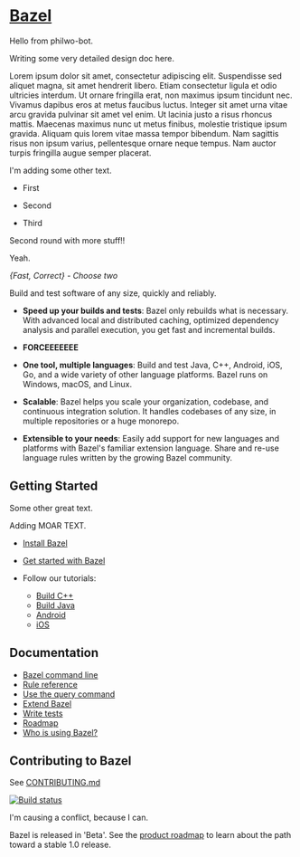 # [Bazel](https://bazel.build)

Hello from philwo-bot.

Writing some very detailed design doc here.

Lorem ipsum dolor sit amet, consectetur adipiscing elit. Suspendisse sed aliquet magna, sit amet hendrerit libero. Etiam consectetur ligula et odio ultricies interdum. Ut ornare fringilla erat, non maximus ipsum tincidunt nec. Vivamus dapibus eros at metus faucibus luctus. Integer sit amet urna vitae arcu gravida pulvinar sit amet vel enim. Ut lacinia justo a risus rhoncus mattis. Maecenas maximus nunc ut metus finibus, molestie tristique ipsum gravida. Aliquam quis lorem vitae massa tempor bibendum. Nam sagittis risus non ipsum varius, pellentesque ornare neque tempus. Nam auctor turpis fringilla augue semper placerat.

I'm adding some other text.

* First

* Second

* Third

Second round with more stuff!!

Yeah.

*{Fast, Correct} - Choose two*

Build and test software of any size, quickly and reliably.

* **Speed up your builds and tests**:
  Bazel only rebuilds what is necessary.
  With advanced local and distributed caching, optimized dependency analysis and
  parallel execution, you get fast and incremental builds.

* **FORCEEEEEEE**

* **One tool, multiple languages**: Build and test Java, C++, Android, iOS, Go,
  and a wide variety of other language platforms. Bazel runs on Windows, macOS,
  and Linux.

* **Scalable**: Bazel helps you scale your organization, codebase, and
  continuous integration solution. It handles codebases of any size, in multiple
  repositories or a huge monorepo.

* **Extensible to your needs**: Easily add support for new languages and
  platforms with Bazel's familiar extension language. Share and re-use language
  rules written by the growing Bazel community.

## Getting Started

Some other great text.

Adding MOAR TEXT.

  * [Install Bazel](https://docs.bazel.build/install.html)
  * [Get started with Bazel](https://docs.bazel.build/getting-started.html)
  * Follow our tutorials:

    - [Build C++](https://docs.bazel.build/tutorial/cpp.html)
    - [Build Java](https://docs.bazel.build/tutorial/java.html)
    - [Android](https://docs.bazel.build/tutorial/android-app.html)
    - [iOS](https://docs.bazel.build/tutorial/ios-app.html)

## Documentation

  * [Bazel command line](https://docs.bazel.build/user-manual.html)
  * [Rule reference](https://docs.bazel.build/be/overview.html)
  * [Use the query command](https://docs.bazel.build/query.html)
  * [Extend Bazel](https://docs.bazel.build/skylark/concepts.html)
  * [Write tests](https://docs.bazel.build/test-encyclopedia.html)
  * [Roadmap](https://bazel.build/roadmap.html)
  * [Who is using Bazel?](https://github.com/bazelbuild/bazel/wiki/Bazel-Users)

## Contributing to Bazel

See [CONTRIBUTING.md](CONTRIBUTING.md)

[![Build status](https://badge.buildkite.com/1fd282f8ad98c3fb10758a821e5313576356709dd7d11e9618.svg?status=master)](https://ci.bazel.build)

I'm causing a conflict, because I can.

Bazel is released in 'Beta'.
See the [product roadmap](https://bazel.build/roadmap.html) to learn about the
path toward a stable 1.0 release.
